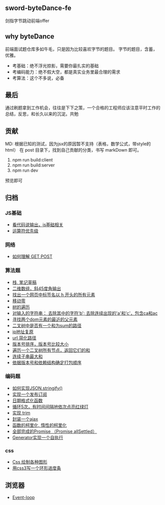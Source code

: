 ## sword-byteDance-fe

剑指字节跳动前端offer

## why byteDance

前端面试题仓库多如牛毛，只是因为比较喜欢字节的题目。
字节的题目，含蓄，优雅。
- 考基础：绝不浮光掠影，需要你最扎实的基础
- 考编码能力：绝不假大空，都是真实业务里最合理的需求
- 考算法：这个不多说，必备

## 最后

通过刷题拿到工作机会，往往是下下之策，一个合格的工程师应该注意平时工作的总结，反思，和长久以来的沉淀。共勉

## 贡献

MD: 根据已知的测试，因为jsx的原因暂不支持（表格，数学公式，带style的html）
在 post 目录下，找到自己贡献的分类，书写 markDown 即可。

1. npm run build:client
2. npm run build:server
3. npm run dev

预览即可

## 归档

### JS基础

- [看代码说输出，js基础相关](https://github.com/MengZhaoFly/sword-byteDance-fe/issues/13)
- [运算符优先级](https://github.com/MengZhaoFly/sword-byteDance-fe/issues/23)

### 网络

- [如何理解 GET POST](https://github.com/MengZhaoFly/sword-byteDance-fe/issues/21)

### 算法题

- [栈, 笔记草稿](https://github.com/MengZhaoFly/sword-byteDance-fe/issues/25)
- [二维数组，斜45度角输出](https://github.com/MengZhaoFly/sword-byteDance-fe/issues/24)
- [找出一个网页中标签名以 h 开头的所有元素](https://github.com/MengZhaoFly/sword-byteDance-fe/issues/22)
- [移动零](https://github.com/MengZhaoFly/sword-byteDance-fe/issues/20)
- [树的遍历](https://github.com/MengZhaoFly/sword-byteDance-fe/issues/16)
- [对输入的字符串： 去除其中的字符'b'; 去除连续出现的'a'和'c'，包含ca和ac ](https://github.com/MengZhaoFly/sword-byteDance-fe/issues/15)
- [寻找两个dom元素的最近的父元素](https://github.com/MengZhaoFly/sword-byteDance-fe/issues/12)
- [二叉树中是否有一个和为sum的路径](https://github.com/MengZhaoFly/sword-byteDance-fe/issues/11)
- [ip地址复原](https://github.com/MengZhaoFly/sword-byteDance-fe/issues/10)
- [url 简化路径](https://github.com/MengZhaoFly/sword-byteDance-fe/issues/8)
- [版本号排序，版本号比较大小](https://github.com/MengZhaoFly/sword-byteDance-fe/issues/1)
- [遍历一个二叉树所有节点，返回它们的和](https://github.com/MengZhaoFly/sword-byteDance-fe/issues/4)
- [连续子串最大和](https://github.com/MengZhaoFly/sword-byteDance-fe/issues/3)
- [依据版本号和依赖结构确定打包顺序](https://github.com/MengZhaoFly/sword-byteDance-fe/issues/28)

### 编码题

- [如何实现JSON.stringify()](https://github.com/MengZhaoFly/sword-byteDance-fe/issues/29)
- [实现一个发布订阅](https://github.com/MengZhaoFly/sword-byteDance-fe/issues/27)
- [日期格式化函数](https://github.com/MengZhaoFly/sword-byteDance-fe/issues/19)
- [循环5次，有时间间隔地依次点亮红绿灯](https://github.com/MengZhaoFly/sword-byteDance-fe/issues/18)
- [实现 trim](https://github.com/MengZhaoFly/sword-byteDance-fe/issues/17)
- [封装一个ajax](https://github.com/MengZhaoFly/sword-byteDance-fe/issues/14)
- [函数的柯里化, 惰性的柯里化](https://github.com/MengZhaoFly/sword-byteDance-fe/issues/7)
- [全部完成的Promise （Promise allSettled）](https://github.com/MengZhaoFly/sword-byteDance-fe/issues/5)
- [Generator实现一个自执行](https://github.com/MengZhaoFly/sword-byteDance-fe/issues/2)

### css

- [Css 绘制各种图形](https://github.com/MengZhaoFly/sword-byteDance-fe/issues/9)
- [用css3写一个环形进度条](https://github.com/MengZhaoFly/sword-byteDance-fe/issues/6)

## 浏览器

- [Event-loop](https://github.com/MengZhaoFly/sword-byteDance-fe/issues/26)

